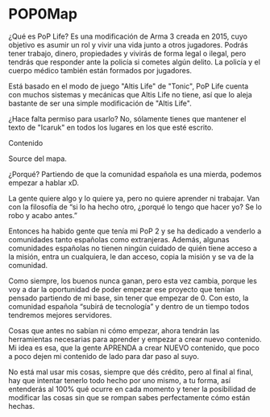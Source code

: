 # POP0Map
¿Qué es PoP Life?
Es una modificación de Arma 3 creada en 2015, cuyo objetivo es asumir un rol y vivir una vida junto a otros jugadores.
Podrás tener trabajo, dinero, propiedades y vivirás de forma legal o ilegal, pero tendrás que responder ante la policía si cometes algún delito. La policía y el cuerpo médico también están formados por jugadores.


Está basado en el modo de juego "Altis Life" de "Tonic", PoP Life cuenta con muchos sistemas y mecánicas que Altis Life no tiene, así que lo aleja bastante de ser una simple modificación de "Altis Life".

¿Hace falta permiso para usarlo?
No, sólamente tienes que mantener el texto de "Icaruk" en todos los lugares en los que esté escrito.

Contenido

Source del mapa.

¿Porqué?
Partiendo de que la comunidad española es una mierda, podemos empezar a hablar xD.


La gente quiere algo y lo quiere ya, pero no quiere aprender ni trabajar.
Van con la filosofía de “si lo ha hecho otro, ¿porqué lo tengo que hacer yo? Se lo robo y acabo antes.”

Entonces ha habido gente que tenía mi PoP 2 y se ha dedicado a venderlo a comunidades tanto españolas como extranjeras.
Además, algunas comunidades españolas no tienen ningún cuidado de quién tiene acceso a la misión, entra un cualquiera, le dan acceso, copia la misión y se va de la comunidad.


Como siempre, los buenos nunca ganan, pero esta vez cambia, porque les voy a dar la oportunidad de poder empezar ese proyecto que tenían pensado partiendo de mi base, sin tener que empezar de 0.
Con esto, la comunidad española “subirá de tecnología” y dentro de un tiempo todos tendremos mejores servidores.

Cosas que antes no sabían ni cómo empezar, ahora tendrán las herramientas necesarias para aprender y empezar a crear nuevo contenido. Mi idea es esa, que la gente APRENDA a crear NUEVO contenido, que poco a poco dejen mi contenido de lado para dar paso al suyo.


No está mal usar mis cosas, siempre que dés crédito, pero al final al final, hay que intentar tenerlo todo hecho por uno mismo, a tu forma, así entenderás al 100% qué ocurre en cada momento y tener la posibilidad de modificar las cosas sin que se rompan sabes perfectamente cómo están hechas.
